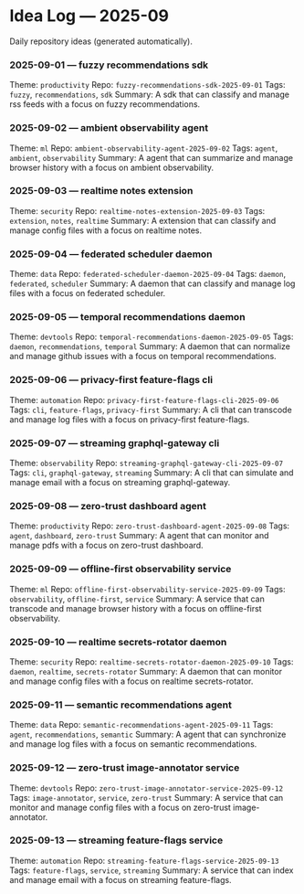 # Idea Log — 2025-09

Daily repository ideas (generated automatically).

### 2025-09-01 — fuzzy recommendations sdk
Theme: `productivity`
Repo: `fuzzy-recommendations-sdk-2025-09-01`
Tags: `fuzzy`, `recommendations`, `sdk`
Summary: A sdk that can classify and manage rss feeds with a focus on fuzzy recommendations.

### 2025-09-02 — ambient observability agent
Theme: `ml`
Repo: `ambient-observability-agent-2025-09-02`
Tags: `agent`, `ambient`, `observability`
Summary: A agent that can summarize and manage browser history with a focus on ambient observability.

### 2025-09-03 — realtime notes extension
Theme: `security`
Repo: `realtime-notes-extension-2025-09-03`
Tags: `extension`, `notes`, `realtime`
Summary: A extension that can classify and manage config files with a focus on realtime notes.

### 2025-09-04 — federated scheduler daemon
Theme: `data`
Repo: `federated-scheduler-daemon-2025-09-04`
Tags: `daemon`, `federated`, `scheduler`
Summary: A daemon that can classify and manage log files with a focus on federated scheduler.

### 2025-09-05 — temporal recommendations daemon
Theme: `devtools`
Repo: `temporal-recommendations-daemon-2025-09-05`
Tags: `daemon`, `recommendations`, `temporal`
Summary: A daemon that can normalize and manage github issues with a focus on temporal recommendations.

### 2025-09-06 — privacy-first feature-flags cli
Theme: `automation`
Repo: `privacy-first-feature-flags-cli-2025-09-06`
Tags: `cli`, `feature-flags`, `privacy-first`
Summary: A cli that can transcode and manage log files with a focus on privacy-first feature-flags.

### 2025-09-07 — streaming graphql-gateway cli
Theme: `observability`
Repo: `streaming-graphql-gateway-cli-2025-09-07`
Tags: `cli`, `graphql-gateway`, `streaming`
Summary: A cli that can simulate and manage email with a focus on streaming graphql-gateway.

### 2025-09-08 — zero-trust dashboard agent
Theme: `productivity`
Repo: `zero-trust-dashboard-agent-2025-09-08`
Tags: `agent`, `dashboard`, `zero-trust`
Summary: A agent that can monitor and manage pdfs with a focus on zero-trust dashboard.

### 2025-09-09 — offline-first observability service
Theme: `ml`
Repo: `offline-first-observability-service-2025-09-09`
Tags: `observability`, `offline-first`, `service`
Summary: A service that can transcode and manage browser history with a focus on offline-first observability.

### 2025-09-10 — realtime secrets-rotator daemon
Theme: `security`
Repo: `realtime-secrets-rotator-daemon-2025-09-10`
Tags: `daemon`, `realtime`, `secrets-rotator`
Summary: A daemon that can monitor and manage config files with a focus on realtime secrets-rotator.

### 2025-09-11 — semantic recommendations agent
Theme: `data`
Repo: `semantic-recommendations-agent-2025-09-11`
Tags: `agent`, `recommendations`, `semantic`
Summary: A agent that can synchronize and manage log files with a focus on semantic recommendations.

### 2025-09-12 — zero-trust image-annotator service
Theme: `devtools`
Repo: `zero-trust-image-annotator-service-2025-09-12`
Tags: `image-annotator`, `service`, `zero-trust`
Summary: A service that can monitor and manage config files with a focus on zero-trust image-annotator.

### 2025-09-13 — streaming feature-flags service
Theme: `automation`
Repo: `streaming-feature-flags-service-2025-09-13`
Tags: `feature-flags`, `service`, `streaming`
Summary: A service that can index and manage email with a focus on streaming feature-flags.
